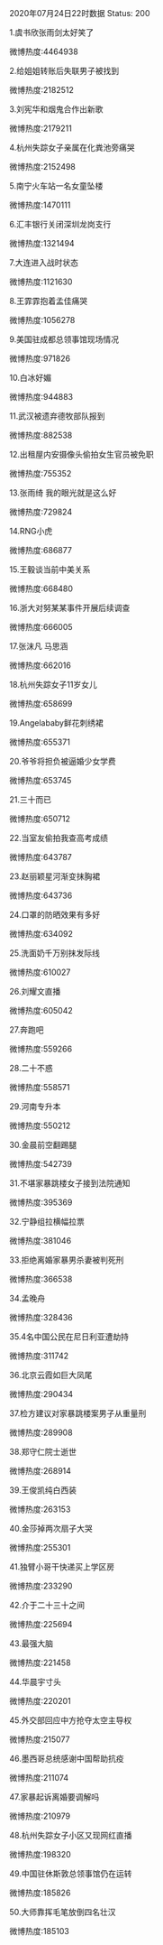 2020年07月24日22时数据
Status: 200

1.虞书欣张雨剑太好笑了

微博热度:4464938

2.给姐姐转账后失联男子被找到

微博热度:2182512

3.刘宪华和烟鬼合作出新歌

微博热度:2179211

4.杭州失踪女子亲属在化粪池旁痛哭

微博热度:2152498

5.南宁火车站一名女童坠楼

微博热度:1470111

6.汇丰银行关闭深圳龙岗支行

微博热度:1321494

7.大连进入战时状态

微博热度:1121630

8.王霏霏抱着孟佳痛哭

微博热度:1056278

9.美国驻成都总领事馆现场情况

微博热度:971826

10.白冰好媚

微博热度:944883

11.武汉被遗弃德牧部队报到

微博热度:882538

12.出租屋内安摄像头偷拍女生官员被免职

微博热度:755352

13.张雨绮 我的眼光就是这么好

微博热度:729824

14.RNG小虎

微博热度:686877

15.王毅谈当前中美关系

微博热度:668480

16.浙大对努某某事件开展后续调查

微博热度:666005

17.张沫凡 马思涵

微博热度:662016

18.杭州失踪女子11岁女儿

微博热度:658699

19.Angelababy鲜花刺绣裙

微博热度:655371

20.爷爷将担负被逼婚少女学费

微博热度:653745

21.三十而已

微博热度:650712

22.当室友偷拍我查高考成绩

微博热度:643787

23.赵丽颖星河渐变抹胸裙

微博热度:643736

24.口罩的防晒效果有多好

微博热度:634092

25.洗面奶千万别抹发际线

微博热度:610027

26.刘耀文直播

微博热度:605042

27.奔跑吧

微博热度:559266

28.二十不惑

微博热度:558571

29.河南专升本

微博热度:550212

30.金晨前空翻踢腿

微博热度:542739

31.不堪家暴跳楼女子接到法院通知

微博热度:395369

32.宁静组拉横幅拉票

微博热度:381046

33.拒绝离婚家暴男杀妻被判死刑

微博热度:366538

34.孟晚舟

微博热度:328436

35.4名中国公民在尼日利亚遭劫持

微博热度:311742

36.北京云霞如巨大凤尾

微博热度:290434

37.检方建议对家暴跳楼案男子从重量刑

微博热度:289908

38.郑守仁院士逝世

微博热度:268914

39.王俊凯纯白西装

微博热度:263153

40.金莎掉两次扇子大哭

微博热度:255301

41.独臂小哥干快递买上学区房

微博热度:233290

42.介于二十三十之间

微博热度:225694

43.最强大脑

微博热度:221458

44.华晨宇寸头

微博热度:220201

45.外交部回应中方抢夺太空主导权

微博热度:215077

46.墨西哥总统感谢中国帮助抗疫

微博热度:211074

47.家暴起诉离婚要调解吗

微博热度:210979

48.杭州失踪女子小区又现网红直播

微博热度:198320

49.中国驻休斯敦总领事馆仍在运转

微博热度:185826

50.大师靠挥毛笔放倒四名壮汉

微博热度:185103

